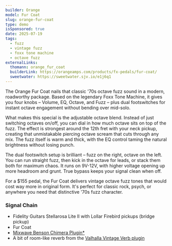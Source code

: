 ```yaml
---
builder: Orange
model: Fur Coat
slug: orange-fur-coat
type: demo
isSponsored: true
date: 2025-07-19
tags:
  - fuzz
  - vintage fuzz
  - foxx tone machine
  - octave fuzz
externalLinks:
  thomann: orange_fur_coat
  builderLink: https://orangeamps.com/products/fx-pedals/fur-coat/
  sweetwater: https://sweetwater.sjv.io/e1j6q1
---
```


The Orange Fur Coat nails that classic '70s octave fuzz sound in a modern, roadworthy package. Based on the legendary Foxx Tone Machine, it gives you four knobs – Volume, EQ, Octave, and Fuzz – plus dual footswitches for instant octave engagement without bending over mid-solo.

What makes this special is the adjustable octave blend. Instead of just switching octaves on/off, you can dial in how much octave sits on top of the fuzz. The effect is strongest around the 12th fret with your neck pickup, creating that unmistakable piercing octave scream that cuts through any mix. The fuzz itself is warm and thick, with the EQ control taming the natural brightness without losing punch.

The dual footswitch setup is brilliant – fuzz on the right, octave on the left. You can run straight fuzz, then kick in the octave for leads, or stack them both for maximum chaos. It runs on 9V-12V, with higher voltage opening up more headroom and grunt. True bypass keeps your signal clean when off.

For a $155 pedal, the Fur Coat delivers vintage octave fuzz tones that would cost way more in original form. It's perfect for classic rock, psych, or anywhere you need that distinctive '70s fuzz character.

### Signal Chain

- Fidelity Guitars Stellarosa Lite II with Lollar Firebird pickups (bridge pickup)
- Fur Coat
- [Mixwave Benson Chimera Plugin*](https://sweetwater.sjv.io/B0N2PL)
- A bit of room-like reverb from the [Valhalla Vintage Verb plugin](https://valhalladsp.com/shop/reverb/valhalla-vintage-verb/)
